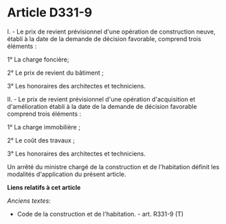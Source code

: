 # Article D331-9

I. - Le prix de revient prévisionnel d'une opération de construction neuve, établi à la date de la demande de décision
favorable, comprend trois éléments :

1° La charge foncière;

2° Le prix de revient du bâtiment ;

3° Les honoraires des architectes et techniciens.

II. - Le prix de revient prévisionnel d'une opération d'acquisition et d'amélioration établi à la date de la demande de
décision favorable comprend trois éléments :

1° La charge immobilière ;

2° Le coût des travaux ;

3° Les honoraires des architectes et techniciens.

Un arrêté du ministre chargé de la construction et de l'habitation définit les modalités d'application du présent article.

**Liens relatifs à cet article**

_Anciens textes_:

  - Code de la construction et de l'habitation. - art. R331-9 (T)
